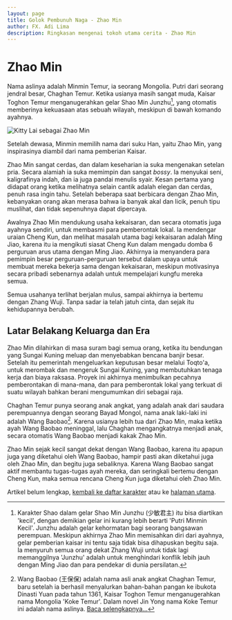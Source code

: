 ```yaml
---
layout: page
title: Golok Pembunuh Naga - Zhao Min
author: FX. Adi Lima
description: Ringkasan mengenai tokoh utama cerita - Zhao Min
---
```


# Zhao Min

Nama aslinya adalah Minmin Temur, ia seorang Mongolia. Putri dari seorang jendral besar, Chaghan Temur. Ketika usianya
masih sangat muda, Kaisar Toghon Temur menganugerahkan gelar Shao Min Junzhu[^shaomin], yang otomatis memberinya kekuasaan atas
sebuah wilayah, meskipun di bawah komando ayahnya.

![Kitty Lai sebagai Zhao Min](/assets/images/casts/zhao-min-2.png)

Setelah dewasa, Minmin memilih nama dari suku Han, yaitu Zhao Min, yang inspirasinya diambil dari nama pemberian Kaisar.

[^shaomin]: Karakter Shao dalam gelar Shao Min Junzhu (少敏君主) itu bisa diartikan 'kecil', dengan demikian gelar ini kurang lebih berarti 'Putri Minmin Kecil'. Junzhu adalah gelar kehormatan bagi seorang bangsawan perempuan. Meskipun akhirnya Zhao Min memisahkan diri dari ayahnya, gelar pemberian kaisar ini tentu saja tidak bisa dihapuskan begitu saja. Ia menyuruh semua orang dekat Zhang Wuji untuk tidak lagi memanggilnya 'Junzhu' adalah untuk menghindari konflik lebih jauh dengan Ming Jiao dan para pendekar di dunia persilatan.

Zhao Min sangat cerdas, dan dalam keseharian ia suka mengenakan setelan pria. Secara alamiah ia suka memimpin dan sangat
_bossy_. Ia menyukai seni, kaligrafinya indah, dan ia juga pandai menulis syair. Kesan pertama yang didapat orang ketika
melihatnya selain cantik adalah elegan dan cerdas, penuh rasa ingin tahu. Setelah beberapa saat berbicara dengan Zhao Min,
kebanyakan orang akan merasa bahwa ia banyak akal dan licik, penuh tipu muslihat, dan tidak sepenuhnya dapat dipercaya.

Awalnya Zhao Min mendukung usaha kekaisaran, dan secara otomatis juga ayahnya sendiri, untuk membasmi para pemberontak lokal.
Ia mendengar uraian Cheng Kun, dan melihat masalah utama bagi kekaisaran adalah Ming Jiao, karena itu ia mengikuti siasat
Cheng Kun dalam mengadu domba 6 perguruan arus utama dengan Ming Jiao. Akhirnya ia menyandera para pemimpin besar 
perguruan-perguruan tersebut dalam upaya untuk membuat mereka bekerja sama dengan kekaisaran, meskipun motivasinya secara
pribadi sebenarnya adalah untuk mempelajari kungfu mereka semua.

Semua usahanya terlihat berjalan mulus, sampai akhirnya ia bertemu dengan Zhang Wuji. Tanpa sadar ia telah jatuh cinta,
dan sejak itu kehidupannya berubah.

## Latar Belakang Keluarga dan Era

Zhao Min dilahirkan di masa suram bagi semua orang, ketika itu bendungan yang Sungai Kuning meluap dan menyebabkan 
bencana banjir besar. Setelah itu pemerintah mengeluarkan keputusan besar melalui Toqto'a, untuk merombak dan mengeruk 
Sungai Kuning, yang membutuhkan tenaga kerja dan biaya raksasa. Proyek ini akhirnya menimbulkan pecahnya pemberontakan
di mana-mana, dan para pemberontak lokal yang terkuat di suatu wilayah bahkan berani mengumumkan diri sebagai raja.

Chaghan Temur punya seorang anak angkat, yang adalah anak dari saudara perempuannya dengan seorang Bayad Mongol, nama
anak laki-laki ini adalah Wang Baobao[^wang-baobao]. Karena usianya lebih tua dari Zhao Min, maka ketika ayah Wang 
Baobao meninggal, lalu Chaghan mengangkatnya menjadi anak, secara otomatis Wang Baobao menjadi kakak Zhao Min.

[^wang-baobao]: Wang Baobao (王保保) adalah nama asli anak angkat Chaghan Temur, baru setelah ia berhasil menyalurkan bahan-bahan pangan ke ibukota Dinasti Yuan pada tahun 1361, Kaisar Toghon Temur menganugerahkan nama Mongolia 'Koke Temur'. Dalam novel Jin Yong nama Koke Temur ini adalah nama aslinya. [Baca selengkapnya...](./KokeTemur)

Zhao Min sejak kecil sangat dekat dengan Wang Baobao, karena itu apapun juga yang diketahui oleh Wang Baobao, hampir pasti akan 
diketahui juga oleh Zhao Min, dan begitu juga sebaliknya. Karena Wang Baobao sangat aktif membantu tugas-tugas ayah mereka,
dan seringkali bertemu dengan Cheng Kun, maka semua rencana Cheng Kun juga diketahui oleh Zhao Min.


Artikel belum lengkap, [kembali ke daftar karakter](/parts/people) atau ke [halaman utama](/).

